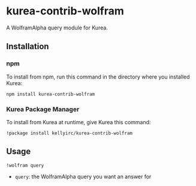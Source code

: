 # kurea-contrib-wolfram

A WolframAlpha query module for Kurea.

## Installation

### npm

To install from npm, run this command in the directory where you installed Kurea:

`npm install kurea-contrib-wolfram`

### Kurea Package Manager

To install from Kurea at runtime, give Kurea this command:

`!package install kellyirc/kurea-contrib-wolfram`

## Usage

`!wolfram query`

 - `query`: the WolframAlpha query you want an answer for
 